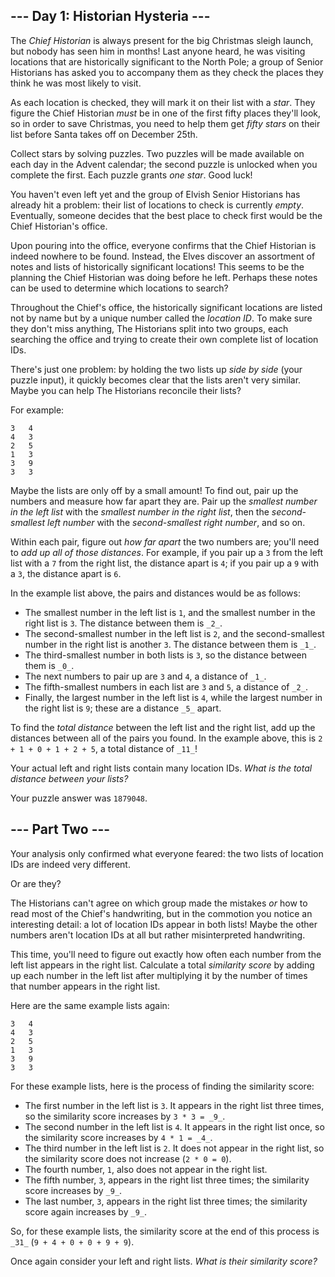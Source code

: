 ## \--- Day 1: Historian Hysteria ---

The _Chief Historian_ is always present for the big Christmas sleigh launch, but nobody has seen him in months! Last anyone heard, he was visiting locations that are historically significant to the North Pole; a group of Senior Historians has asked you to accompany them as they check the places they think he was most likely to visit.

As each location is checked, they will mark it on their list with a _star_. They figure the Chief Historian _must_ be in one of the first fifty places they'll look, so in order to save Christmas, you need to help them get _fifty stars_ on their list before Santa takes off on December 25th.

Collect stars by solving puzzles. Two puzzles will be made available on each day in the Advent calendar; the second puzzle is unlocked when you complete the first. Each puzzle grants _one star_. Good luck!

You haven't even left yet and the group of Elvish Senior Historians has already hit a problem: their list of locations to check is currently _empty_. Eventually, someone decides that the best place to check first would be the Chief Historian's office.

Upon pouring into the office, everyone confirms that the Chief Historian is indeed nowhere to be found. Instead, the Elves discover an assortment of notes and lists of historically significant locations! This seems to be the planning the Chief Historian was doing before he left. Perhaps these notes can be used to determine which locations to search?

Throughout the Chief's office, the historically significant locations are listed not by name but by a unique number called the _location ID_. To make sure they don't miss anything, The Historians split into two groups, each searching the office and trying to create their own complete list of location IDs.

There's just one problem: by holding the two lists up _side by side_ (your puzzle input), it quickly becomes clear that the lists aren't very similar. Maybe you can help The Historians reconcile their lists?

For example:

    3   4
    4   3
    2   5
    1   3
    3   9
    3   3

Maybe the lists are only off by a small amount! To find out, pair up the numbers and measure how far apart they are. Pair up the _smallest number in the left list_ with the _smallest number in the right list_, then the _second-smallest left number_ with the _second-smallest right number_, and so on.

Within each pair, figure out _how far apart_ the two numbers are; you'll need to _add up all of those distances_. For example, if you pair up a `3` from the left list with a `7` from the right list, the distance apart is `4`; if you pair up a `9` with a `3`, the distance apart is `6`.

In the example list above, the pairs and distances would be as follows:

- The smallest number in the left list is `1`, and the smallest number in the right list is `3`. The distance between them is `_2_`.
- The second-smallest number in the left list is `2`, and the second-smallest number in the right list is another `3`. The distance between them is `_1_`.
- The third-smallest number in both lists is `3`, so the distance between them is `_0_`.
- The next numbers to pair up are `3` and `4`, a distance of `_1_`.
- The fifth-smallest numbers in each list are `3` and `5`, a distance of `_2_`.
- Finally, the largest number in the left list is `4`, while the largest number in the right list is `9`; these are a distance `_5_` apart.

To find the _total distance_ between the left list and the right list, add up the distances between all of the pairs you found. In the example above, this is `2 + 1 + 0 + 1 + 2 + 5`, a total distance of `_11_`!

Your actual left and right lists contain many location IDs. _What is the total distance between your lists?_

Your puzzle answer was `1879048`.

## \--- Part Two ---

Your analysis only confirmed what everyone feared: the two lists of location IDs are indeed very different.

Or are they?

The Historians can't agree on which group made the mistakes _or_ how to read most of the Chief's handwriting, but in the commotion you notice an interesting detail: a lot of location IDs appear in both lists! Maybe the other numbers aren't location IDs at all but rather misinterpreted handwriting.

This time, you'll need to figure out exactly how often each number from the left list appears in the right list. Calculate a total _similarity score_ by adding up each number in the left list after multiplying it by the number of times that number appears in the right list.

Here are the same example lists again:

    3   4
    4   3
    2   5
    1   3
    3   9
    3   3

For these example lists, here is the process of finding the similarity score:

- The first number in the left list is `3`. It appears in the right list three times, so the similarity score increases by `3 * 3 = _9_`.
- The second number in the left list is `4`. It appears in the right list once, so the similarity score increases by `4 * 1 = _4_`.
- The third number in the left list is `2`. It does not appear in the right list, so the similarity score does not increase (`2 * 0 = 0`).
- The fourth number, `1`, also does not appear in the right list.
- The fifth number, `3`, appears in the right list three times; the similarity score increases by `_9_`.
- The last number, `3`, appears in the right list three times; the similarity score again increases by `_9_`.

So, for these example lists, the similarity score at the end of this process is `_31_` (`9 + 4 + 0 + 0 + 9 + 9`).

Once again consider your left and right lists. _What is their similarity score?_
